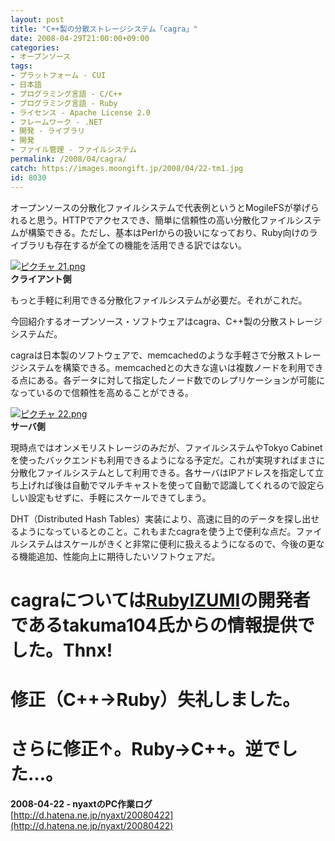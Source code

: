 ```yaml
---
layout: post
title: "C++製の分散ストレージシステム「cagra」"
date: 2008-04-29T21:00:00+09:00
categories:
- オープンソース
tags: 
- プラットフォーム - CUI
- 日本語
- プログラミング言語 - C/C++
- プログラミング言語 - Ruby
- ライセンス - Apache License 2.0
- フレームワーク - .NET
- 開発 - ライブラリ
- 開発
- ファイル管理 - ファイルシステム
permalink: /2008/04/cagra/
catch: https://images.moongift.jp/2008/04/22-tm1.jpg
id: 8030
---
```

オープンソースの分散化ファイルシステムで代表例というとMogileFSが挙げられると思う。HTTPでアクセスでき、簡単に信頼性の高い分散化ファイルシステムが構築できる。ただし、基本はPerlからの扱いになっており、Ruby向けのライブラリも存在するが全ての機能を活用できる訳ではない。   
  
[![ピクチャ 21.png](https://images.moongift.jp/2008/04/21-tm3.jpg)](https://images.moongift.jp/2008/04/2110.jpg)  
**クライアント側**  
  
もっと手軽に利用できる分散化ファイルシステムが必要だ。それがこれだ。   
  
今回紹介するオープンソース・ソフトウェアはcagra、C++製の分散ストレージシステムだ。   
  
<!--more-->  
  
cagraは日本製のソフトウェアで、memcachedのような手軽さで分散ストレージシステムを構築できる。memcachedとの大きな違いは複数ノードを利用できる点にある。各データに対して指定したノード数でのレプリケーションが可能になっているので信頼性を高めることができる。   
  
[![ピクチャ 22.png](https://images.moongift.jp/2008/04/22-tm1.jpg)](https://images.moongift.jp/2008/04/224.jpg)  
**サーバ側**  
  
現時点ではオンメモリストレージのみだが、ファイルシステムやTokyo Cabinetを使ったバックエンドも利用できるようになる予定だ。これが実現すればまさに分散化ファイルシステムとして利用できる。各サーバはIPアドレスを指定して立ち上げれば後は自動でマルチキャストを使って自動で認識してくれるので設定らしい設定もせずに、手軽にスケールできてしまう。   
  
DHT（Distributed Hash Tables）実装により、高速に目的のデータを探し出せるようになっているとのこと。これもまたcagraを使う上で便利な点だ。ファイルシステムはスケールがきくと非常に便利に扱えるようになるので、今後の更なる機能追加、性能向上に期待したいソフトウェアだ。   
  
# cagraについては[RubyIZUMI](http://www.moongift.jp/2008/03/rubyizumi/)の開発者であるtakuma104氏からの情報提供でした。Thnx!   
  
# 修正（C++→Ruby）失礼しました。   
  
# さらに修正↑。Ruby→C++。逆でした…。   
  
**2008-04-22 - nyaxtのPC作業ログ**  
[http://d.hatena.ne.jp/nyaxt/20080422](http://d.hatena.ne.jp/nyaxt/20080422)

